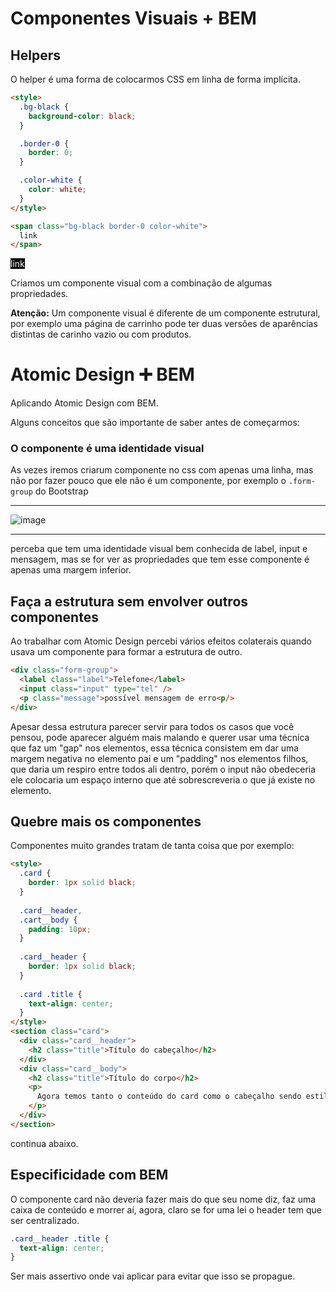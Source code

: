 # Componentes Visuais + BEM

## Helpers

O helper é uma forma de colocarmos CSS em linha de forma implícita.

```html
<style>
  .bg-black {
    background-color: black;
  }

  .border-0 {
    border: 0;
  }

  .color-white {
    color: white;
  }
</style>

<span class="bg-black border-0 color-white">
  link
</span>
```

<span style="color: white; border: 0; background-color: black;">link</span>

Criamos um componente visual com a combinação de algumas propriedades.

**Atenção:** Um componente visual é diferente de um componente estrutural, por exemplo uma página de carrinho pode ter duas versões de aparências distintas de carinho vazio ou com produtos.

# Atomic Design ➕ BEM

Aplicando Atomic Design com BEM.

Alguns conceitos que são importante de saber antes de começarmos:

### O componente é uma identidade visual

As vezes iremos criarum componente no css com apenas uma linha, mas não por fazer pouco que ele não é um componente, por exemplo o `.form-group` do Bootstrap

----

![image](https://user-images.githubusercontent.com/27368585/87557348-2e242d80-c68e-11ea-8c05-d56ecd29c792.png)

----

perceba que tem uma identidade visual bem conhecida de label, input e mensagem, mas se for ver as propriedades que tem esse componente é apenas uma margem inferior.


## Faça a estrutura sem envolver outros componentes

Ao trabalhar com Atomic Design percebi vários efeitos colaterais quando usava um componente para formar a estrutura de outro.

```html
<div class="form-group">
  <label class="label">Telefone</label>
  <input class="input" type="tel" />
  <p class="message">possível mensagem de erro<p/>
</div>
```

Apesar dessa estrutura parecer servir para todos os casos que você pensou, pode aparecer alguém mais malando e querer usar uma técnica que faz um "gap" nos elementos, essa técnica consistem em dar uma margem negativa no elemento pai e um "padding" nos elementos filhos, que daria um respiro entre todos ali dentro, porém o input não obedeceria ele colocaria um espaço interno que até sobrescreveria o que já existe no elemento.

## Quebre mais os componentes

Componentes muito grandes tratam de tanta coisa que por exemplo:

```html
<style>
  .card {
    border: 1px solid black;
  }
  
  .card__header,
  .cart__body {
    padding: 10px;
  }
  
  .card__header {
    border: 1px solid black;
  }
  
  .card .title {
    text-align: center;
  }
</style>
<section class="card">
  <div class="card__header">
    <h2 class="title">Título do cabeçalho</h2>
  </div>
  <div class="card__body">
    <h2 class="title">Título do corpo</h2>
    <p>
      Agora temos tanto o conteúdo do card como o cabeçalho sendo estilizado pelo card.
    </p>
  </div>
</section>
```

continua abaixo.

## Especificidade com BEM

O componente card não deveria fazer mais do que seu nome diz, faz uma caixa de conteúdo e morrer aí, agora, claro se for uma lei o header tem que ser centralizado.

```css
.card__header .title {
  text-align: center;
}
```

Ser mais assertivo onde vai aplicar para evitar que isso se propague.
